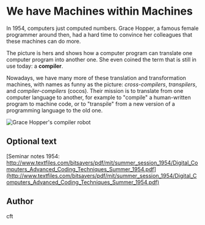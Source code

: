 <!-- BEGIN TITLE -->
# We have Machines within Machines
<!-- END TITLE -->

<!-- BEGIN BODY -->
In 1954, computers just computed numbers. Grace Hopper, a famous
female programmer around then, had a hard time to convince her
colleagues that these machines can do more.

The picture is hers and shows how a computer program can translate
one computer program into another one. She even coined the term that is still in use
today: a **compiler**.

Nowadays, we have many more of these translation and transformation
machines, with names as funny as the picture: _cross-compilers_,
_transpilers_, and _compiler-compilers_ (cocos). Their mission is to
translate from one computer language to another, for example
to "compile" a human-written program to machine code, or to
"transpile" from a new version of a programming language to the old one.
<!-- END BODY -->

![Grace Hopper's compiler robot](../images/image-112-compiler.png)

## Optional text
<!-- BEGIN OPTIONAL -->
[Seminar notes 1954: http://www.textfiles.com/bitsavers/pdf/mit/summer_session_1954/Digital_Computers_Advanced_Coding_Techniques_Summer_1954.pdf](http://www.textfiles.com/bitsavers/pdf/mit/summer_session_1954/Digital_Computers_Advanced_Coding_Techniques_Summer_1954.pdf)
<!-- END OPTIONAL -->

## Author
<!-- BEGIN AUTHOR -->
cft
<!-- END AUTHOR -->

